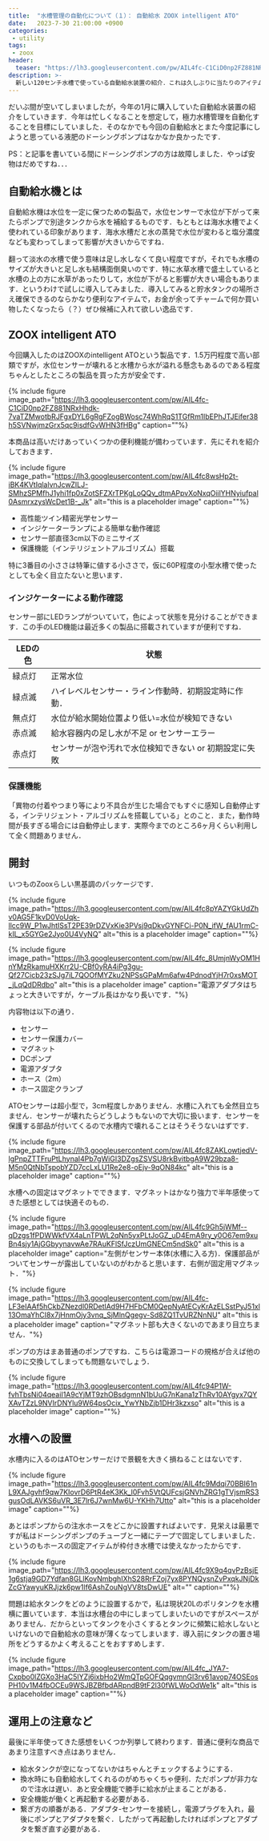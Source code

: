 ```yaml
---
title:  "水槽管理の自動化について（１）： 自動給水 ZOOX intelligent ATO"
date:   2023-7-30 21:00:00 +0900
categories: 
 - utility
tags:
 - zoox
header:
  teaser: "https://lh3.googleusercontent.com/pw/AIL4fc-C1CiD0np2FZ881NRxHhdk-7vaTZMwotbRJFgxDYL6gRgFZogBWosc74WhRqS1TGfRm1IbEPhJTJEifer38h5SVNwjmzGrx5qc9isdfGvWHN3fHBg"
description: >-
  新しい120センチ水槽で使っている自動給水装置の紹介．これは久しぶりに当たりのアイテムでした．
---
```


だいぶ間が空いてしまいましたが，今年の1月に購入していた自動給水装置の紹介をしていきます．今年は忙しくなることを想定して，極力水槽管理を自動化することを目標にしていました．そのなかでも今回の自動給水とまた今度記事にしようと思っている液肥のドーシングポンプはなかなか良かったです．

PS：と記事を書いている間にドーシングポンプの方は故障しました．やっぱ安物はだめですね．．．

## 自動給水機とは

自動給水機は水位を一定に保つための製品で，水位センサーで水位が下がって来たらポンプで別途タンクから水を補給するものです．もともとは海水水槽でよく使われている印象があります．海水水槽だと水の蒸発で水位が変わると塩分濃度なども変わってしまって影響が大きいからですね．

翻って淡水の水槽で使う意味は足し水しなくて良い程度ですが，それでも水槽のサイズが大きいと足し水も結構面倒臭いのです．特に水草水槽で盛土していると水槽の上の方に水草があったりして，水位が下がると影響が大きい場合もあります．というわけで試しに導入してみました．導入してみると貯水タンクの場所さえ確保できるのならかなり便利なアイテムで，お金が余ってチャームで何か買い物したくなったら（？）ぜひ候補に入れて欲しい逸品です．


## ZOOX intelligent ATO

今回購入したのはZOOXのintelligent ATOという製品です．1.5万円程度で高い部類ですが，水位センサーが壊れると水槽から水が溢れる懸念もあるのである程度ちゃんとしたところの製品を買った方が安全です．

{% include figure image_path="https://lh3.googleusercontent.com/pw/AIL4fc-C1CiD0np2FZ881NRxHhdk-7vaTZMwotbRJFgxDYL6gRgFZogBWosc74WhRqS1TGfRm1IbEPhJTJEifer38h5SVNwjmzGrx5qc9isdfGvWHN3fHBg" caption=""%}

本商品は高いだけあっていくつかの便利機能が備わっています．先にそれを紹介しておきます．

{% include figure image_path="https://lh3.googleusercontent.com/pw/AIL4fc8wsHp2t-iBK4KVtIqlalvnJcwZILJ-SMhzSPMfhJ1yhi1fp0xZotSFZXrTPKgLoQQv_dtmAPpvXoNxqOiilYHNyiufpal0AsmrxzysWcDet1B-_Jk" alt="this is a placeholder image" caption=""%}

- 高性能ツイン精密光学センサー
- インジケーターランプによる簡単な動作確認
- センサー部直径3cm以下のミニサイズ
- 保護機能（インテリジェントアルゴリズム）搭載

特に3番目の小ささは特筆に値する小ささで，仮に60P程度の小型水槽で使ったとしても全く目立たないと思います．

### インジケーターによる動作確認

センサー部にLEDランプがついていて，色によって状態を見分けることができます．この手のLED機能は最近多くの製品に搭載されていますが便利ですね．

| LEDの色 | 状態|  
| ---     | --- |
| 緑点灯  | 正常水位    | 
| 緑点滅  | ハイレベルセンサー・ライン作動時．初期設定時に作動．    | 
| 無点灯  | 水位が給水開始位置より低い=水位が検知できない    | 
| 赤点滅  | 給水容器内の足し水が不足 or センサーエラー    | 
| 赤点灯  | センサーが泡や汚れで水位検知できない or 初期設定に失敗    | 



### 保護機能

「異物の付着やつまり等により不具合が生じた場合でもすぐに感知し自動停止する，インテリジェント・アルゴリズムを搭載している」とのこと．また，動作時間が長すぎる場合には自動停止します．実際今までのところ6ヶ月くらい利用して全く問題ありません．

## 開封

いつものZooxらしい黒基調のパッケージです．

{% include figure image_path="https://lh3.googleusercontent.com/pw/AIL4fc8pYAZYGkUdZhv0AG5F1kvD0VoUqk-llcc9W_P1wJhtISsT2PE39rDZVxKie3PVsj9qDkvGYNFCi-P0N_ifW_fAU1rmC-kIL_x5GYGe2Jyo0U4VyNQ" alt="this is a placeholder image" caption=""%}

{% include figure image_path="https://lh3.googleusercontent.com/pw/AIL4fc_8UmjnWyOM1HnYMzRkamuHXKrr2U-CBf0yRA4iPg3gu-Qf27Cicb23zSJg7iL7QOOfMYZku2NPSsGPaMm6afw4PdnodYjH7r0xsMOT_jLqQdDRdbo" alt="this is a placeholder image" caption="電源アダプタはちょっと大きいですが，ケーブル長はかなり長いです．"%}

内容物は以下の通り．

- センサー
- センサー保護カバー
- マグネット
- DCポンプ
- 電源アダプタ
- ホース（2m）
- ホース固定クランプ

ATOセンサーは超小型で，3cm程度しかありません．水槽に入れても全然目立ちません．センサーが壊れたらどうしようもないので大切に扱います．センサーを保護する部品が付いてくるので水槽内で壊れることはそうそうないはずです．

{% include figure image_path="https://lh3.googleusercontent.com/pw/AIL4fc8ZAKLowtjedV-lgPnpZTTFruPtLhynaI4Pb7gWiGI3DZgsZSVSU8rkBvitbgA9W29bza8-M5n0QtNbTspobYZD7ccLxLU1Re2e8-oEjv-9qON84kc" alt="this is a placeholder image" caption=""%}

水槽への固定はマグネットでできます．マグネットはかなり強力で半年感使ってきた感想としては快適そのもの．

{% include figure image_path="https://lh3.googleusercontent.com/pw/AIL4fc9Gh5jWMf--qDzgs1fPDWWkfVX4aLnTPWL2qNn5yxPLtJoGZ_uD4EmA9ry_y0O67em9xuBn4sjy1AjGGbyynavwAe7RAuKFlSfJczUmGNECm5ndSk0" alt="this is a placeholder image" caption="左側がセンサー本体(水槽に入る方)．保護部品がついてセンサーが露出していないのがわかると思います．右側が固定用マグネット．"%}

{% include figure image_path="https://lh3.googleusercontent.com/pw/AIL4fc-LF3eIAAf5hCkbZNezdl0RDetlAd9H7HFbCM0QepNyAtECyKrAzELSstPyJ51xl13OmaYhCI8x7jHnmOjy3vnq_SjMlnQgegv-Sd8ZQ1TvURZNnNU" alt="this is a placeholder image" caption="マグネット部も大きくないのであまり目立ちません．"%}


ポンプの方はまあ普通のポンプですね．こちらは電源コードの規格が合えば他のものに交換してしまっても問題ないでしょう．

{% include figure image_path="https://lh3.googleusercontent.com/pw/AIL4fc94P1W-fvhTbsNi04qeaiI1A9cYjMT9zhOBsdgmnN1bUuG7nKana1zThRv10AYgyx7QYXAvTZzL9NVIrDNYlu9W64psOcix_YwYNbZjb1DHr3kzxso" alt="this is a placeholder image" caption=""%}


## 水槽への設置

水槽内に入るのはATOセンサーだけで景観を大きく損ねることはないです．

{% include figure image_path="https://lh3.googleusercontent.com/pw/AIL4fc9Mdqi70BBI61nL9XAJgvhf9qw7KIovrD6PtR4eK3Kk_l0Fvh5VtQUFcsjGNVhZRG1gTVjsmRS3gusOdLAVKS6uVR_3E7lr6J7wnMw6U-YKHh7Utto" alt="this is a placeholder image" caption=""%}

あとはポンプからの注水ホースをどこかに設置すればよいです．見栄えは最悪ですが私はドーシングポンプのチューブと一緒にテープで固定してしまいました．というのもホースの固定アイテムが枠付き水槽では使えなかったからです．

{% include figure image_path="https://lh3.googleusercontent.com/pw/AIL4fc9X9q4qvPzBsjE1g6stja9GD7Ydfan8GLlKovNmbghIXhS28RrFZoj7yx8PYNQysnZvPxqkJNjDkZcGYawyuKRJjzk6pw1lf6AshZouNgVV8tsDwUE" alt="" caption=""%}

問題は給水タンクをどのように設置するかで，私は現状20Lのポリタンクを水槽横に置いています．本当は水槽台の中にしまってしまいたいのですがスペースがありません．だからといってタンクを小さくするとタンクに頻繁に給水しないといけないので自動給水の意味が薄くなってしまいます．導入前にタンクの置き場所をどうするかよく考えることをおすすめします．

{% include figure image_path="https://lh3.googleusercontent.com/pw/AIL4fc_JYA7-Cxpbo0lZGXo3HaC5IYZj6ixbHo2WmQTpGOFQqgvmnGl3rv61avop74OSEosPH10v1M4fbOCEu9WSJBZBfbdARpndB9tF2l30fWLWoOdWe1k" alt="this is a placeholder image" caption=""%}


## 運用上の注意など

最後に半年使ってきた感想をいくつか列挙して終わります．普通に便利な商品であまり注意すべき点はありません．

- 給水タンクが空になってないかはちゃんとチェックするようにする．
- 換水時にも自動給水してくれるのがめちゃくちゃ便利．ただポンプが非力なので注水は遅い．あと安全機能で勝手に給水が止まることがある．
- 安全機能が働くと再起動する必要がある．
- 繋ぎ方の順番がある．アダプタ-センサーを接続し，電源プラグを入れ，最後にポンプとアダプタを繋ぐ．したがって再起動したければポンプとアダプタを繋ぎ直す必要がある．